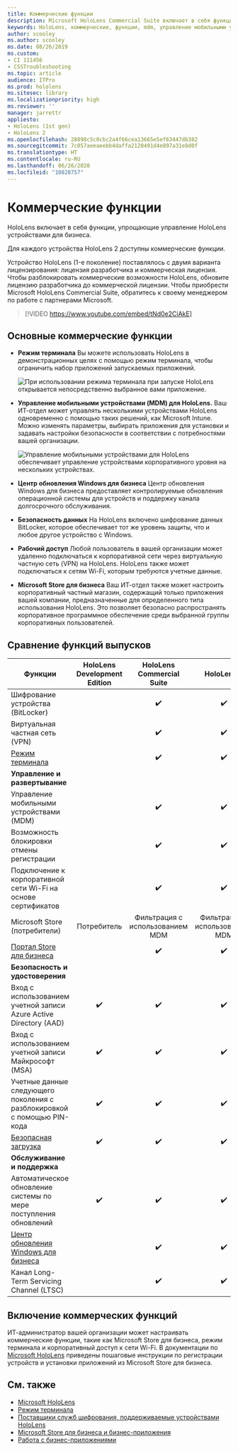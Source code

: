 ```yaml
---
title: Коммерческие функции
description: Microsoft HoloLens Commercial Suite включает в себя функции, упрощающие управление HoloLens устройствами для бизнеса. Устройства HoloLens 2 оснащены коммерческими функциями по умолчанию.
keywords: HoloLens, коммерческие, функции, mdm, управление мобильными устройствами, режим терминала
author: scooley
ms.author: scooley
ms.date: 08/26/2019
ms.custom:
- CI 111456
- CSSTroubleshooting
ms.topic: article
audience: ITPro
ms.prod: hololens
ms.sitesec: library
ms.localizationpriority: high
ms.reviewer: ''
manager: jarrettr
appliesto:
- HoloLens (1st gen)
- HoloLens 2
ms.openlocfilehash: 28898c5c0cbc2a4f66cea13665e5ef63447db382
ms.sourcegitcommit: 7c057aeeaeebb4daffa2120491d4e897a31e8d0f
ms.translationtype: HT
ms.contentlocale: ru-RU
ms.lasthandoff: 06/26/2020
ms.locfileid: "10828757"
---
```

# Коммерческие функции

HoloLens включает в себя функции, упрощающие управление HoloLens устройствами для бизнеса.

Для каждого устройства HoloLens 2 доступны коммерческие функции.

Устройство HoloLens (1-е поколение) поставлялось с двумя варианта лицензирования: лицензия разработчика и коммерческая лицензия. Чтобы разблокировать коммерческие возможности HoloLens, обновите лицензию разработчика до коммерческой лицензии. Чтобы приобрести Microsoft HoloLens Commercial Suite, обратитесь к своему менеджером по работе с партнерами Microsoft.

>[!VIDEO https://www.youtube.com/embed/tNd0e2CiAkE]

## Основные коммерческие функции

- **Режим терминала** Вы можете использовать HoloLens в демонстрационных целях с помощью режим терминала, чтобы ограничить набор приложений запускаемых приложений.

  ![При использовании режима терминала при запуске HoloLens открывается непосредственно выбранное вами приложение.](images/201608-kioskmode-400px.png)

- **Управление мобильными устройствами (MDM) для HoloLens.** Ваш ИТ-отдел может управлять несколькими устройствами HoloLens одновременно с помощью таких решений, как Microsoft Intune. Можно изменять параметры, выбирать приложения для установки и задавать настройки безопасности в соответствии с потребностями вашей организации.

  ![Управление мобильными устройствами для HoloLens обеспечивает управление устройствами корпоративного уровня на нескольких устройствах.](images/201608-enterprisemanagement-400px.png)

- **Центр обновления Windows для бизнеса** Центр обновления Windows для бизнеса предоставляет контролируемые обновления операционной системы для устройств и поддержку канала долгосрочного обслуживания.
- **Безопасность данных** На HoloLens включено шифрование данных BitLocker, которое обеспечивает тот же уровень защиты, что и любое другое устройство с Windows.
- **Рабочий доступ** Любой пользователь в вашей организации может удаленно подключаться к корпоративной сети через виртуальную частную сеть (VPN) на HoloLens. HoloLens также может подключаться к сетям Wi-Fi, которым требуются учетные данные.
- **Microsoft Store для бизнеса** Ваш ИТ-отдел также может настроить корпоративный частный магазин, содержащий только приложения вашей компании, предназначенные для определенного типа использования HoloLens. Это позволяет безопасно распространять корпоративное программное обеспечение среди выбранной группы корпоративных пользователей.

## Сравнение функций выпусков

|Функции |HoloLens Development Edition |HoloLens Commercial Suite |HoloLens 2 |
|---|:---:|:---:|:---:|
|Шифрование устройства (BitLocker) | |✔️ |✔️ |
|Виртуальная частная сеть (VPN) | |✔️ |✔️ |
|[Режим терминала](hololens-kiosk.md) | |✔️ |✔️ |
|**Управление и развертывание** | | | |
|Управление мобильными устройствами (MDM) | |✔️ |✔️ |
|Возможность блокировки отмены регистрации | |✔️ |✔️ |
|Подключение к корпоративной сети Wi-Fi на основе сертификатов | |✔️ |✔️ |
|Microsoft Store (потребители) |Потребитель |Фильтрация с использованием MDM |Фильтрация с использованием MDM |
|[Портал Store для бизнеса](https://docs.microsoft.com/microsoft-store/working-with-line-of-business-apps) | |✔️ |✔️ |
|**Безопасность и удостоверения** | | | |
|Вход с использованием учетной записи Azure Active Directory (AAD) |✔️ |✔️ |✔️ |
|Вход с использованием учетной записи Майкрософт (MSA) |✔️ |✔️ |✔️ |
|Учетные данные следующего поколения с разблокировкой с помощью PIN-кода |✔️ |✔️ |✔️ |
|[Безопасная загрузка](https://docs.microsoft.com/windows-hardware/design/device-experiences/oem-secure-boot) |✔️ |✔️ |✔️ |
|**Обслуживание и поддержка** | | | |
|Автоматическое обновление системы по мере поступления обновлений |✔️ |✔️ |✔️ |
|[Центр обновления Windows для бизнеса](https://docs.microsoft.com/windows/deployment/update/waas-manage-updates-wufb) | |✔️ |✔️ |
|Канал Long-Term Servicing Channel (LTSC) | |✔️ |✔️ |

## Включение коммерческих функций

ИТ-администратор вашей организации может настраивать коммерческие функции, такие как Microsoft Store для бизнеса, режим терминала и корпоративный доступ к сети Wi-Fi. В документации по [Microsoft HoloLens](index.md) приведены пошаговые инструкции по регистрации устройств и установки приложений из Microsoft Store для бизнеса.

## См. также

- [Microsoft HoloLens](index.md)
- [Режим терминала](hololens-kiosk.md)
- [Поставщики служб шифрования, поддерживаемые устройствами HoloLens](/windows/client-management/mdm/configuration-service-provider-reference#csps-supported-in-hololens-devices)
- [Microsoft Store для бизнеса и бизнес-приложения](https://blogs.technet.microsoft.com/sbucci/2016/04/13/windows-store-for-business-and-line-of-business-applications/)
- [Работа с бизнес-приложениями](/microsoft-store/working-with-line-of-business-apps)
